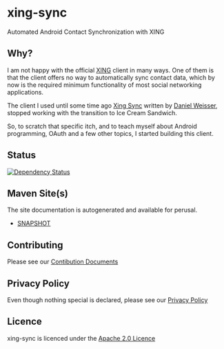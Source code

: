 xing-sync
=========
Automated Android Contact Synchronization with XING

Why?
------
I am not happy with the official [XING](http://www.xing.de) client in many ways. One of them is that
the client offers no way to automatically sync contact data, which by now is the required minimum
functionality of most social networking applications.

The client I used until some time ago
[Xing Sync](https://play.google.com/store/apps/details?id=de.danielweisser.android.xingsync)
written by [Daniel Weisser](http://www.danielweisser.de/blog/),
stopped working with the transition to Ice Cream Sandwich.

So, to scratch that specific itch, and to teach myself about Android programming, OAuth and a
few other topics, I started building this client.

Status
------
[![Dependency Status](https://www.versioneye.com/user/projects/528f31c4632bac8091000069/badge.png)](https://www.versioneye.com/user/projects/528f31c4632bac8091000069)


Maven Site(s)
-------------
The site documentation is autogenerated and available for perusal.
* [SNAPSHOT](http://xing-sync.gurkensalat.com/site/0.5.0-SNAPSHOT/)

Contributing
------
Please see our [Contibution Documents](https://github.com/hakan42/xing-sync/blob/master/CONTRIBUTING.md)

Privacy Policy
--------------
Even though nothing special is declared, please see our [Privacy Policy](https://github.com/hakan42/xing-sync/blob/master/CONTRIBUTING.md)

Licence
-------
xing-sync is licenced under the [Apache 2.0 Licence](http://www.apache.org/licenses/LICENSE-2.0)
